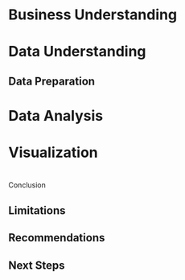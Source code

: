 # Business Understanding

# Data Understanding

## Data Preparation

# Data Analysis

# Visualization

# 
Conclusion

## Limitations

## Recommendations

## Next Steps 
